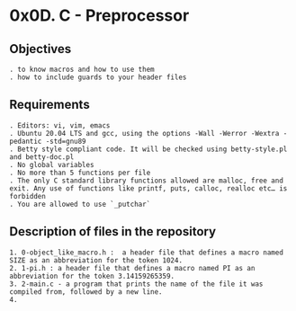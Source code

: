 # 0x0D. C - Preprocessor

## Objectives

	. to know macros and how to use them
	. how to include guards to your header files

## Requirements

	. Editors: vi, vim, emacs
	. Ubuntu 20.04 LTS and gcc, using the options -Wall -Werror -Wextra -pedantic -std=gnu89
	. Betty style compliant code. It will be checked using betty-style.pl and betty-doc.pl
	. No global variables
	. No more than 5 functions per file
	. The only C standard library functions allowed are malloc, free and exit. Any use of functions like printf, puts, calloc, realloc etc… is forbidden
	. You are allowed to use `_putchar`

## Description of files in the repository

	1. 0-object_like_macro.h :  a header file that defines a macro named SIZE as an abbreviation for the token 1024.
	2. 1-pi.h : a header file that defines a macro named PI as an abbreviation for the token 3.14159265359.
	3. 2-main.c - a program that prints the name of the file it was compiled from, followed by a new line.
	4. 

